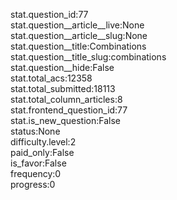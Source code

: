 stat.question_id:77  
stat.question__article__live:None  
stat.question__article__slug:None  
stat.question__title:Combinations  
stat.question__title_slug:combinations  
stat.question__hide:False  
stat.total_acs:12358  
stat.total_submitted:18113  
stat.total_column_articles:8  
stat.frontend_question_id:77  
stat.is_new_question:False  
status:None  
difficulty.level:2  
paid_only:False  
is_favor:False  
frequency:0  
progress:0  
